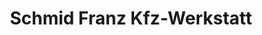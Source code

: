 ---
title: "Schmid Franz Kfz-Werkstatt"
url: /holzkirchen/schmid-franz-kfz-werkstatt/
shop: Autowerkstatt
---